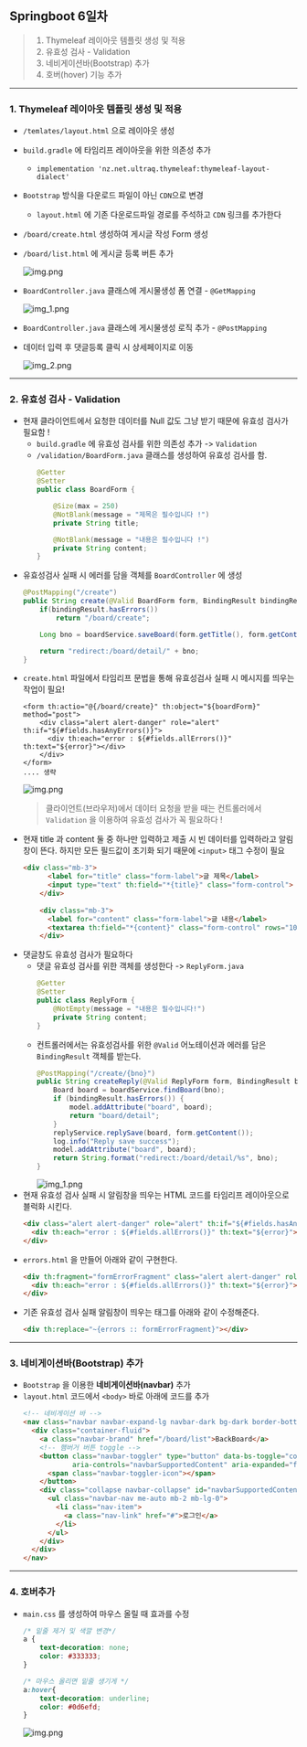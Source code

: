 ## Springboot 6일차
> 1. Thymeleaf 레이아웃 템플릿 생성 및 적용
> 2. 유효성 검사 - Validation
> 3. 네비게이션바(Bootstrap) 추가
> 4. 호버(hover) 기능 추가
---
### 1. Thymeleaf 레이아웃 템플릿 생성 및 적용
- `/temlates/layout.html` 으로 레이아웃 생성
- `build.gradle` 에 타임리프 레이아웃을 위한 의존성 추가
  - `implementation 'nz.net.ultraq.thymeleaf:thymeleaf-layout-dialect'`
- `Bootstrap` 방식을 다운로드 파일이 아닌 `CDN`으로 변경
  - `layout.html` 에 기존 다운로드파일 경로를 주석하고 `CDN` 링크를 추가한다 
- `/board/create.html` 생성하여 게시글 작성 Form 생성
- `/board/list.html` 에 게시글 등록 버튼 추가
  
  ![img.png](../static/images/img03.png)
- `BoardController.java` 클래스에 게시물생성 폼 연결 - `@GetMapping`
  
  ![img_1.png](../static/images/img04.png)
- `BoardController.java` 클래스에 게시물생성 로직 추가 - `@PostMapping`
- 데이터 입력 후 댓글등록 클릭 시 상세페이지로 이동
  
  ![img_2.png](../static/images/img05.png)
---
### 2. 유효성 검사 - Validation
- 현재 클라이언트에서 요청한 데이터를 Null 값도 그냥 받기 때문에 유효성 검사가 필요함 !
  - `build.gradle` 에 유효성 검사를 위한 의존성 추가 -> `Validation`
  - `/validation/BoardForm.java` 클래스를 생성하여 유효성 검사를 함.
    ```java
    @Getter
    @Setter
    public class BoardForm {
    
        @Size(max = 250)
        @NotBlank(message = "제목은 필수입니다 !")
        private String title;
    
        @NotBlank(message = "내용은 필수입니다 !")
        private String content;
    }
    ```
- 유효성검사 실패 시 에러를 담을 객체를 `BoardController` 에 생성
  ```java
  @PostMapping("/create")
  public String create(@Valid BoardForm form, BindingResult bindingResult) {
      if(bindingResult.hasErrors())
          return "/board/create";
  
      Long bno = boardService.saveBoard(form.getTitle(), form.getContent());
  
      return "redirect:/board/detail/" + bno;
  }
  ```
- `create.html` 파일에서 타임리프 문법을 통해 유효성검사 실패 시 메시지를 띄우는 작업이 필요!
  ```thymeleafexpressions
  <form th:actio="@{/board/create}" th:object="${boardForm}" method="post">
      <div class="alert alert-danger" role="alert" th:if="${#fields.hasAnyErrors()}">
        <div th:each="error : ${#fields.allErrors()}" th:text="${error}"></div>
      </div>
  </form>
  .... 생략
  ```
  ![img.png](../static/images/img06.png)
  > 클라이언트(브라우저)에서 데이터 요청을 받을 때는 컨트롤러에서 `Validation` 을 이용하여 유효성 검사가 꼭 필요하다 !
- 현재 title 과 content 둘 중 하나만 입력하고 제출 시 빈 데이터를 입력하라고 알림창이 뜬다. 하지만 모든 필드값이 초기화 되기 때문에 `<input>` 태그 수정이 필요
  ```html
  <div class="mb-3">
        <label for="title" class="form-label">글 제목</label>
        <input type="text" th:field="*{title}" class="form-control">
      </div>
    
      <div class="mb-3">
        <label for="content" class="form-label">글 내용</label>
        <textarea th:field="*{content}" class="form-control" rows="10"></textarea>
      </div>
  ```
- 댓글창도 유효성 검사가 필요하다 
  - 댓글 유효성 검사를 위한 객체를 생성한다 -> `ReplyForm.java`
    ```java
    @Getter
    @Setter
    public class ReplyForm {
        @NotEmpty(message = "내용은 필수입니다!")
        private String content;
    }
    ```
  - 컨트롤러에서는 유효성검사를 위한 `@Valid` 어노테이션과 에러를 담은 `BindingResult` 객체를 받는다.
    ```java
    @PostMapping("/create/{bno}")
    public String createReply(@Valid ReplyForm form, BindingResult bindingResult, @PathVariable("bno") Long bno, Model model) {
        Board board = boardService.findBoard(bno);
        if (bindingResult.hasErrors()) {
            model.addAttribute("board", board);
            return "board/detail";
        }
        replyService.replySave(board, form.getContent());
        log.info("Reply save success");
        model.addAttribute("board", board);
        return String.format("redirect:/board/detail/%s", bno);
    }
    ```
    ![img_1.png](../static/images/img07.png)
- 현재 유효성 검사 실패 시 알림창을 띄우는 HTML 코드를 타임리프 레이아웃으로 블럭화 시킨다.
  ```html
  <div class="alert alert-danger" role="alert" th:if="${#fields.hasAnyErrors()}">
    <div th:each="error : ${#fields.allErrors()}" th:text="${error}"></div>
  </div>
  ```
- `errors.html` 을 만들어 아래와 같이 구현한다.
  ```html
  <div th:fragment="formErrorFragment" class="alert alert-danger" role="alert" th:if="${#fields.hasAnyErrors()}">
    <div th:each="error : ${#fields.allErrors()}" th:text="${error}"></div>
  </div>
  ```
- 기존 유효성 검사 실패 알림창이 띄우는 태그를 아래와 같이 수정해준다.
  ```html
  <div th:replace="~{errors :: formErrorFragment}"></div>
  ```
---
### 3. 네비게이션바(Bootstrap) 추가
- `Bootstrap` 을 이용한 **네비게이션바(navbar)** 추가
- `layout.html` 코드에서 `<body>` 바로 아래에 코드를 추가
  ```html
  <!-- 네비게이션 바 -->
  <nav class="navbar navbar-expand-lg navbar-dark bg-dark border-bottom">
    <div class="container-fluid">
      <a class="navbar-brand" href="/board/list">BackBoard</a>
      <!-- 햄버거 버튼 toggle -->
      <button class="navbar-toggler" type="button" data-bs-toggle="collapse" data-bs-target="#navbarSupportedContent"
              aria-controls="navbarSupportedContent" aria-expanded="false" aria-label="Toggle navigation">
        <span class="navbar-toggler-icon"></span>
      </button>
      <div class="collapse navbar-collapse" id="navbarSupportedContent">
        <ul class="navbar-nav me-auto mb-2 mb-lg-0">
          <li class="nav-item">
            <a class="nav-link" href="#">로그인</a>
          </li>
        </ul>
      </div>
    </div>
  </nav>
  ```
---
### 4. 호버추가
- `main.css` 를 생성하여 마우스 올릴 때 효과를 수정
  ```css
  /* 밑줄 제거 및 색깔 변경*/
  a {
      text-decoration: none;
      color: #333333;
  }
  
  /* 마우스 올리면 밑줄 생기게 */
  a:hover{
      text-decoration: underline;
      color: #0d6efd;
  }
  ```
  ![img.png](../static/images/img08.png)